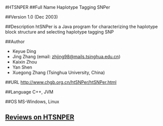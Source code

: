 #HTSNPER
##Full Name
Haplotype Tagging SNPer

##Version
1.0 (Dec 2003)

##Description
htSNPer is a Java program for characterizing the haplotype block structure and selecting haplotype tagging SNP

##Author
* Keyue Ding
* Jing Zhang (email: zhjing98@mails.tsinghua.edu.cn)
* Kaixin Zhou
* Yan Shen
* Xuegong Zhang (Tsinghua University, China)

##URL
http://www.chgb.org.cn/htSNPer/htSNPer.html

##Language
C++, JVM

##OS
MS-Windows, Linux


## [Reviews on HTSNPER](https://github.com/gaow/genetic-analysis-software/issues/240)
